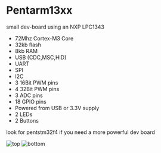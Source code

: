 # Pentarm13xx

small dev-board using an NXP LPC1343


* 72Mhz Cortex-M3 Core
* 32kb flash
* 8kb RAM
* USB (CDC,MSC,HID)
* UART
* SPI
* I2C
* 3 16Bit PWM pins
* 4 32Bit PWM pins
* 3 ADC pins
* 18 GPIO pins
* Powered from USB or 3.3V supply
* 2 LEDs
* 2 Buttons

look for pentstm32f4 if you need a more powerful dev board

![top](/sebseb7/pentarm13xx/raw/master/top.png)
![bottom](/sebseb7/pentarm13xx/raw/master/bottom.png)

